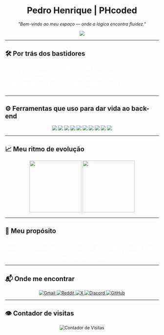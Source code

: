 <h1 align="center">Pedro Henrique | PHcoded</h1>

<p align="center"><i>"Bem-vindo ao meu espaço — onde a lógica encontra fluidez."</i></p>

<p align="center">
  <img src="https://readme-typing-svg.demolab.com?font=Fira+Code&size=20&duration=3000&pause=1000&color=FFFFFF&center=true&vCenter=true&width=750&repeat=true&lines=Construindo+APIs+com+clareza+e+proposito;Back-end+com+calma+e+consistencia;Codigo+que+funciona+por+tras+dos+bastidores;Do+Node.js+ao+MongoDB+sempre+em+evolucao;Criando+solucoes+que+movem+sistemas;Cada+linha+uma+intencao;coded+by+PH" />
</p>

---

## 🛠 Por trás dos bastidores

<p align="center" style="color: white; max-width: 600px;">
  Sou Pedro Henrique, desenvolvedor web focado em back-end.  
  Gosto de criar APIs, sistemas e lógicas que tornam tudo possível por trás da tela.  
  Trabalho com calma, atenção aos detalhes e projetos práticos — aprendendo mais a cada linha.  
  Meu código busca ser leve, funcional e direto ao ponto.
</p>

---

## ⚙️ Ferramentas que uso para dar vida ao back-end

<div align="center">
  <img src="https://img.shields.io/badge/Node.js-111111?style=for-the-badge&logo=node.js&logoColor=white"/>
  <img src="https://img.shields.io/badge/Express.js-111111?style=for-the-badge&logo=express&logoColor=white"/>
  <img src="https://img.shields.io/badge/MongoDB-111111?style=for-the-badge&logo=mongodb&logoColor=white"/>
  <img src="https://img.shields.io/badge/Mongoose-111111?style=for-the-badge&logo=mongoose&logoColor=white"/>
  <img src="https://img.shields.io/badge/JavaScript-111111?style=for-the-badge&logo=javascript&logoColor=white"/>
  <img src="https://img.shields.io/badge/REST_API-111111?style=for-the-badge&logo=postman&logoColor=white"/>
  <img src="https://img.shields.io/badge/JWT-111111?style=for-the-badge&logo=jsonwebtokens&logoColor=white"/>
  <img src="https://img.shields.io/badge/Git-111111?style=for-the-badge&logo=git&logoColor=white"/>
  <img src="https://img.shields.io/badge/GitHub-111111?style=for-the-badge&logo=github&logoColor=white"/>
  <img src="https://img.shields.io/badge/Postman-111111?style=for-the-badge&logo=postman&logoColor=white"/>
</div>

---

## 📈 Meu ritmo de evolução

<div align="center">
  <img height="170" src="https://github-readme-stats.vercel.app/api?username=PHcoded&show_icons=true&theme=dark&hide_border=true&count_private=true&title_color=ffffff&text_color=cccccc&icon_color=ffffff&bg_color=000000" />
  <img height="170" src="https://github-readme-stats.vercel.app/api/top-langs/?username=PHcoded&layout=compact&theme=dark&hide_border=true&title_color=ffffff&text_color=cccccc&bg_color=000000" />
</div>

---

## 🪷 Meu propósito

<p align="center" style="color: white; max-width: 600px;">
  Meu objetivo é criar soluções que funcionam de forma simples e eficiente.  
  Gosto de fazer a lógica acontecer, cuidar dos bastidores e deixar tudo fluindo bem.  
  Caminho com calma, aprendendo na prática, e transformando código em solução real.
</p>

---

## 📬 Onde me encontrar

<p align="center">
  <a href="mailto:contact.phdev@gmail.com" target="_blank" rel="noopener noreferrer">
    <img src="https://img.shields.io/badge/Gmail-111111?style=for-the-badge&logo=gmail&logoColor=white" alt="Gmail" />
  </a>
  <a href="https://reddit.com/u/Pithenry" target="_blank" rel="noopener noreferrer">
    <img src="https://img.shields.io/badge/Reddit-111111?style=for-the-badge&logo=reddit&logoColor=white" alt="Reddit" />
  </a>
  <a href="https://x.com/PHthe2000" target="_blank" rel="noopener noreferrer">
    <img src="https://img.shields.io/badge/X-111111?style=for-the-badge&logo=twitter&logoColor=white" alt="X" />
  </a>
  <a href="https://discord.gg/MXRr7HKS" target="_blank" rel="noopener noreferrer">
    <img src="https://img.shields.io/badge/Discord-111111?style=for-the-badge&logo=discord&logoColor=white" alt="Discord" />
  </a>
  <a href="https://github.com/PHcoded" target="_blank" rel="noopener noreferrer">
    <img src="https://img.shields.io/badge/GitHub-111111?style=for-the-badge&logo=github&logoColor=white" alt="GitHub" />
  </a>
</p>

---

## 👁 Contador de visitas

<p align="center">
  <img src="https://komarev.com/ghpvc/?username=PHcoded&label=Visualizacoes&color=111111&style=flat-square" alt="Contador de Visitas"/>
</p>
